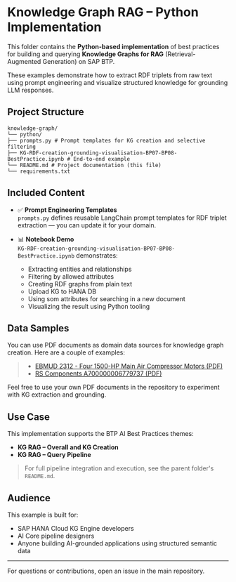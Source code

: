 # Knowledge Graph RAG – Python Implementation

This folder contains the **Python-based implementation** of best practices for building and querying **Knowledge Graphs for RAG** (Retrieval-Augmented Generation) on SAP BTP.

These examples demonstrate how to extract RDF triplets from raw text using prompt engineering and visualize structured knowledge for grounding LLM responses.

## Project Structure
```
knowledge-graph/
└── python/
├── prompts.py # Prompt templates for KG creation and selective filtering
├── KG-RDF-creation-grounding-visualisation-BP07-BP08-BestPractice.ipynb # End-to-end example
└── README.md # Project documentation (this file)
└── requirements.txt
```


## Included Content

- ✅ **Prompt Engineering Templates**  
  `prompts.py` defines reusable LangChain prompt templates for RDF triplet extraction — you can update it for your domain.

- 📊 **Notebook Demo**  
  `KG-RDF-creation-grounding-visualisation-BP07-BP08-BestPractice.ipynb` demonstrates:
  - Extracting entities and relationships
  - Filtering by allowed attributes
  - Creating RDF graphs from plain text
  - Upload KG to HANA DB
  - Using som attributes for searching in a new document
  - Visualizing the result using Python tooling

## Data Samples

You can use PDF documents as domain data sources for knowledge graph creation. Here are a couple of examples:
> - [EBMUD 2312 - Four 1500-HP Main Air Compressor Motors (PDF)](https://www.ebmud.com/application/files/3416/7771/2399/2312_-_Four_1500-HP_Main_Air_Compressor_Motors_FINAL.pdf)
> - [RS Components A700000006779737 (PDF)](https://docs.rs-online.com/d853/A700000006779737.pdf)


Feel free to use your own PDF documents in the repository to experiment with KG extraction and grounding.


## Use Case

This implementation supports the BTP AI Best Practices themes:
- **KG RAG – Overall and KG Creation**
- **KG RAG – Query Pipeline** 

> For full pipeline integration and execution, see the parent folder's `README.md`.

## Audience

This example is built for:
- SAP HANA Cloud KG Engine developers
- AI Core pipeline designers
- Anyone building AI-grounded applications using structured semantic data

---

For questions or contributions, open an issue in the main repository.

